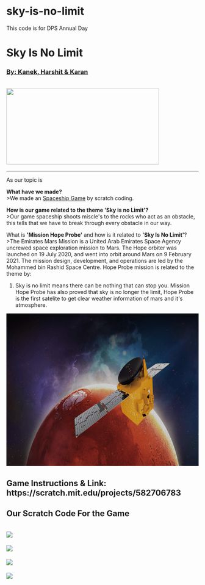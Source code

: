 # sky-is-no-limit
This code is for DPS Annual Day 
<!DOCTYPE html>
<html>
    <head>
<meta charset="utf-8">
<meta name="viewport" content="width=device-width, initial-scale=1">
<title>HTML Code for Annual Day</title>
    </head>
    <body>
<h1>Sky Is No Limit</h1>
<h3><u>By: Kanek, Harshit & Karan</u></h3>
<br><img src="Sky Is No Limit.jpg" height="200" Width="400"<br>
<hr>
 <href = ">
As our topic is <b><i><a Hope Probe Misssion'</a></i></b>
<p><b>What have we made?</b> <br>>We made an <a href="https://scratch.mit.edu/projects/582706783"target="_blank">Spaceship Game</a> by scratch coding.</p>
<p><b>How is our game related to the theme 'Sky is no Limit'?</b><br>>Our game spaceship shoots miscle's to the rocks who act as an obstacle, this tells that we have to break through every obstacle in our way.</p>
<p>What is <b>'Mission Hope Probe'</b> and how is it related to <b>'Sky Is No Limit'</b>?<br>>The Emirates Mars Mission is a United Arab Emirates Space Agency uncrewed space exploration mission to Mars. The Hope orbiter was launched on 19 July 2020, and went into orbit around Mars on 9 February 2021. The mission design, development, and operations are led by the Mohammed bin Rashid Space Centre. Hope Probe mission is related to the theme by: <br> <ol>
       <li>Sky is no limit means there can be nothing that can stop you. Mission Hope Probe has also proved that sky is no longer the limit, Hope Probe is the first satelite to get clear weather information of mars and it's atmosphere.</li>
</ol></p>
<img src="AR-210209047.png"height="400"width="700">
<h2>Game Instructions & Link: https://scratch.mit.edu/projects/582706783 </h2>
<h2>Our Scratch Code For the Game</h2>
<br><img src="Code for Rocks.jpg"><br>
<br><img src="Code for Rocketship.jpg"><br>
<br><img src="Code for Lasers.jpg"><br>
<br><img src="Code for Game Over.jpg"><br>
</body>
</html>
  
